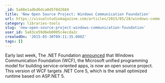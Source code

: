 ```yaml
---
_id: 5a88e1adbd6dca0d5f0d2684
title: 'New Open Source Project: Windows Communication Foundation'
url: https://visualstudiomagazine.com/articles/2015/05/28/windows-communication-foundation-open-source.aspx
category: libraries-tools
slug: 'new-open-source-project-windows-communication-foundation'
user_id: 5a83ce59d6eb0005c4ecda2c
createdOn: '2015-05-30T09:11:35.000Z'
tags: []
---
```


Early last week, The .NET Foundation <a href="http://www.dotnetfoundation.org/blog/wcf-is-open-source" target="_blank">announced</a> that Windows Communication Foundation (WCF), the Microsoft unified programming model for building service-oriented apps, is now an open source project. This version of WCF targets .NET Core 5, which is the small optimized runtime based on ASP.NET 5.
